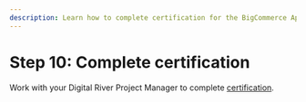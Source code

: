 ```yaml
---
description: Learn how to complete certification for the BigCommerce App.
---
```


# Step 10: Complete certification

Work with your Digital River Project Manager to complete [certification](https://docs.digitalriver.com/digital-river-api/developer-resources/standards-and-certifications).&#x20;

